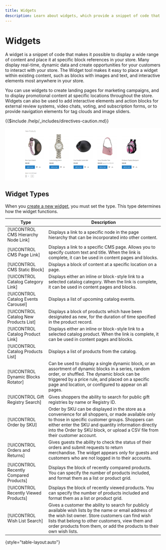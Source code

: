 ```yaml
---
title: Widgets
description: Learn about widgets, which provide a snippet of code that makes it possible to display a wide range of content and place it at specific block references in your store.
---
```

# Widgets

A widget is a snippet of code that makes it possible to display a wide range of content and place it at specific block references in your store. Many display real-time, dynamic data and create opportunities for your customers to interact with your store. The Widget tool makes it easy to place a widget within existing content, such as blocks with images and text, and interactive elements most anywhere in your store.

You can use widgets to create landing pages for marketing campaigns, and to display promotional content at specific locations throughout the store. Widgets can also be used to add interactive elements and action blocks for external review systems, video chats, voting, and subscription forms, or to provide navigation elements for tag clouds and image sliders.

{{$include /help/_includes/directives-caution.md}}

![New Product List widget](./assets/storefront-home-page-new-products.png)<!-- zoom -->

## Widget Types

When you [create a new widget](widget-create.md), you must set the type. This type determines how the widget functions.

|Type|Description|
|--- |--- |
|[!UICONTROL CMS Hierarchy Node Link]|Displays a link to a specific node in the page hierarchy that can be incorporated into other content.|
|[!UICONTROL CMS Page Link]|Displays a link to a specific CMS page. Allows you to specify custom text and title. When the link is complete, it can be used in content pages and blocks.|
|[!UICONTROL CMS Static Block]|Displays a block of content at a specific location on a page.|
|[!UICONTROL Catalog Category Link]|Displays either an inline or block-style link to a selected catalog category. When the link is complete, it can be used in content pages and blocks.|
|[!UICONTROL Catalog Events Carousel]|Displays a list of upcoming catalog events.|
|[!UICONTROL Catalog New Products List]|Displays a block of products which have been designated as new, for the duration of time specified in the product record.|
|[!UICONTROL Catalog Product Link]|Displays either an inline or block-style link  to a selected catalog product. When the link is complete, it can be used in content pages and blocks.|
|[!UICONTROL Catalog Products List]|Displays a list of products from the catalog.|
|[!UICONTROL Dynamic Blocks Rotator]|Can be used to display a single dynamic block, or an assortment of dynamic blocks in a series, random order, or shuffled. The dynamic block can be triggered by a price rule, and placed on a specific page and location, or configured to appear on all pages.|
|[!UICONTROL Gift Registry Search]|Gives shoppers the ability to search for public gift registries by name or Registry ID.|
|[!UICONTROL Order by SKU]|Order by SKU can be displayed in the store as a convenience for all shoppers, or made available only to those in specific customer groups. Shoppers can either enter the SKU and quantity information directly into the Order by SKU block, or upload a CSV file from their customer account.|
|[!UICONTROL Orders and Returns]|Gives guests the ability to check the status of their orders and submit requests to return merchandise. The widget appears only for guests and customers who are not logged in to their accounts.|
|[!UICONTROL Recently Compared Products]|Displays the  block of recently compared products. You can specify the number of products included, and format them as a list or product grid.|
|[!UICONTROL Recently Viewed Products]|Displays the block of recently viewed products. You can specify the number of products included and format them as a list or product grid.|
|[!UICONTROL Wish List Search]|Gives a customer the ability to search for publicly available wish lists by the name or email address of the wish list owner. Store customers can find wish lists that belong to other customers, view them and order products from them, or add the products to their own wish lists.|

{style="table-layout:auto"}
